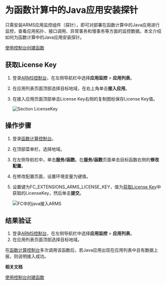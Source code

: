 # 为函数计算中的Java应用安装探针

只需安装ARMS应用监控组件（探针），即可对部署在函数计算中的Java应用进行监控，查看应用拓扑、接口调用、异常事务和慢事务等方面的监控数据。本文介绍如何为函数计算中的Java应用安装探针。

[使用控制台创建函数]()

## 获取License Key

1.  登录[ARMS控制台](https://arms-ap-southeast-1.console.aliyun.com/#/home)，在左侧导航栏中选择**应用监控** \> **应用列表**。
2.  在应用列表页面顶部选择目标地域，在右上角单击**接入应用**。
3.  在接入应用页面顶部单击License Key右侧的复制图标保存License Key值。

    ![Section LicenseKey](https://static-aliyun-doc.oss-accelerate.aliyuncs.com/assets/img/zh-CN/9141208061/p45312.png)


## 操作步骤

1.  登录[函数计算控制台](https://fc.console.aliyun.com)。

2.  在顶部菜单栏，选择地域。

3.  在左侧导航栏中，单击**服务/函数**。在**服务/函数**页面单击目标函数右侧的**修改配置**。

4.  在修改配置页面，设置环境变量为键值。

5.  设置键为FC\_EXTENSIONS\_ARMS\_LICENSE\_KEY，值为[获取License Key](#section_h12_i6i_iti)中获取的LicenseKey，然后单击**提交**。

    ![FC中的java接入ARMS](https://static-aliyun-doc.oss-accelerate.aliyuncs.com/assets/img/zh-CN/2655108061/p200496.png)


## 结果验证

1.  登录[ARMS控制台](https://arms-ap-southeast-1.console.aliyun.com/#/home)，在左侧导航栏中选择**应用监控** \> **应用列表**。
2.  在应用列表页面顶部选择目标地域。

在[函数计算控制台](https://fc.console.aliyun.com)多次调用该函数后，若Java应用出现在应用列表中且有数据上报，则说明接入成功。

**相关文档**  


[使用控制台创建函数]()

